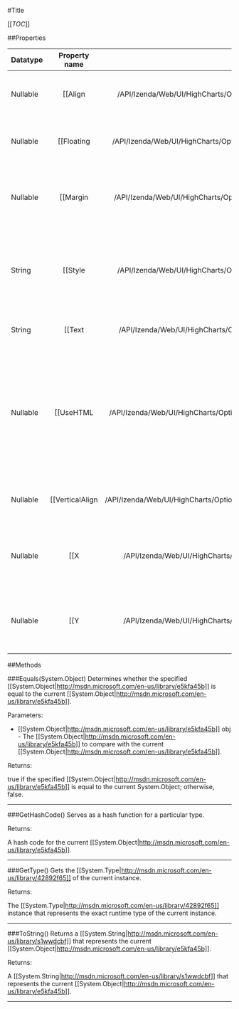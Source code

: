 #Title

[[_TOC_]]

##Properties

|Datatype|Property name|Property description|Default Value|
|:-------|:----------:|:-----------------:|:-----------:|
|Nullable|[[Align|/API/Izenda/Web/UI/HighCharts/Options/CodeSamples/Izenda_Web_UI_HighCharts_Options_Title_Align]]| The horizontal alignment of the title. Can be one of 'left', 'center' and 'right'. Default: center |null|
|Nullable|[[Floating|/API/Izenda/Web/UI/HighCharts/Options/CodeSamples/Izenda_Web_UI_HighCharts_Options_Title_Floating]]| When the title is floating, the plot area will not move to make space for it. Default: false |null|
|Nullable|[[Margin|/API/Izenda/Web/UI/HighCharts/Options/CodeSamples/Izenda_Web_UI_HighCharts_Options_Title_Margin]]| The margin between the title and the plot area, or if a subtitle is present, the margin between the subtitle and the plot area. Default: 15 |null|
|String|[[Style|/API/Izenda/Web/UI/HighCharts/Options/CodeSamples/Izenda_Web_UI_HighCharts_Options_Title_Style]]| CSS styles for the title. Use this for font styling, but use <code>align</code>, <code>x</code> and <code>y</code>for text alignment. Defaults to: <pre>{ color: '#3E576F', fontSize: '16px'}</pre>|null|
|String|[[Text|/API/Izenda/Web/UI/HighCharts/Options/CodeSamples/Izenda_Web_UI_HighCharts_Options_Title_Text]]| The title of the chart. To disable the title, set the <code>text</code> to <code>null</code>. Default: Chart title |null|
|Nullable|[[UseHTML|/API/Izenda/Web/UI/HighCharts/Options/CodeSamples/Izenda_Web_UI_HighCharts_Options_Title_UseHTML]]| Whether to use HTML to render the title text. Using HTML allows for advanced formatting, images and reliable bi-directional text rendering. Note that exported images won't respect the HTML, and that HTML won't respect Z-index settings. Default: false |null|
|Nullable|[[VerticalAlign|/API/Izenda/Web/UI/HighCharts/Options/CodeSamples/Izenda_Web_UI_HighCharts_Options_Title_VerticalAlign]]| The vertical alignment of the title. Can be one of 'top', 'middle' and 'bottom'. Default: top |null|
|Nullable|[[X|/API/Izenda/Web/UI/HighCharts/Options/CodeSamples/Izenda_Web_UI_HighCharts_Options_Title_X]]| The x position of the title relative to the alignment within chart.spacingLeft and chart.spacingRight. Default: 0 |null|
|Nullable|[[Y|/API/Izenda/Web/UI/HighCharts/Options/CodeSamples/Izenda_Web_UI_HighCharts_Options_Title_Y]]| The y position of the title relative to the alignment within chart.spacingTop and chart.spacingBottom. Default: 15 |null|


##Methods

###Equals(System.Object)
Determines whether the specified [[System.Object|http://msdn.microsoft.com/en-us/library/e5kfa45b]] is equal to the current [[System.Object|http://msdn.microsoft.com/en-us/library/e5kfa45b]].

Parameters: 

* [[System.Object|http://msdn.microsoft.com/en-us/library/e5kfa45b]] obj  - The [[System.Object|http://msdn.microsoft.com/en-us/library/e5kfa45b]] to compare with the current [[System.Object|http://msdn.microsoft.com/en-us/library/e5kfa45b]].





Returns:

true if the specified [[System.Object|http://msdn.microsoft.com/en-us/library/e5kfa45b]] is equal to the current System.Object; otherwise, false.


---


###GetHashCode()
 Serves as a hash function for a particular type.  





Returns:

A hash code for the current [[System.Object|http://msdn.microsoft.com/en-us/library/e5kfa45b]].


---


###GetType()
Gets the [[System.Type|http://msdn.microsoft.com/en-us/library/42892f65]] of the current instance.





Returns:

The [[System.Type|http://msdn.microsoft.com/en-us/library/42892f65]] instance that represents the exact runtime type of the current instance.


---


###ToString()
Returns a [[System.String|http://msdn.microsoft.com/en-us/library/s1wwdcbf]] that represents the current [[System.Object|http://msdn.microsoft.com/en-us/library/e5kfa45b]].





Returns:

A [[System.String|http://msdn.microsoft.com/en-us/library/s1wwdcbf]] that represents the current [[System.Object|http://msdn.microsoft.com/en-us/library/e5kfa45b]].


---


